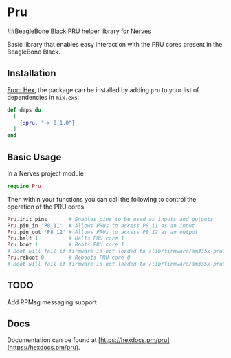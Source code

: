 # Pru

##BeagleBone Black PRU helper library for [Nerves](http://nerves-project.com)

Basic library that enables easy interaction with the PRU cores present
in the BeagleBone Black.

## Installation

[From Hex](https://hex.pm/docs/publish), the package can be installed
by adding `pru` to your list of dependencies in `mix.exs`:

```elixir
def deps do
  [
    {:pru, "~> 0.1.0"}
  ]
end
```

## Basic Usage

In a Nerves project module
```elixir
require Pru
```

Then within your functions you can call the following to control the
operation of the PRU cores.
```elixir
Pru.init_pins       # Enables pins to be used as inputs and outputs
Pru.pin_in 'P8_11'  # Allows PRUs to access P8_11 as an input
Pru.pin_out 'P8_12' # Allows PRUs to access P8_12 as an output
Pru.halt 1          # Halts PRU core 1
Pru.boot 1          # Boots PRU core 1
# Boot will fail if firmware is not loaded to /lib/firmware/am335x-pru1-fw
Pru.reboot 0        # Reboots PRU core 0
# Boot will fail if firmware is not loaded to /lib/firmware/am335x-pru0-fw
```

## TODO
Add RPMsg messaging support

## Docs
Documentation can be found at [https://hexdocs.pm/pru](https://hexdocs.pm/pru).
